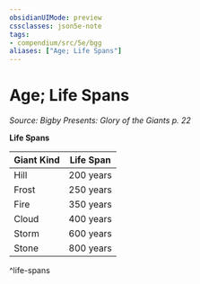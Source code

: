 ```yaml
---
obsidianUIMode: preview
cssclasses: json5e-note
tags:
- compendium/src/5e/bgg
aliases: ["Age; Life Spans"]
---
```

# Age; Life Spans
*Source: Bigby Presents: Glory of the Giants p. 22* 

**Life Spans**

| Giant Kind | Life Span |
|------------|-----------|
| Hill | 200 years |
| Frost | 250 years |
| Fire | 350 years |
| Cloud | 400 years |
| Storm | 600 years |
| Stone | 800 years |
^life-spans